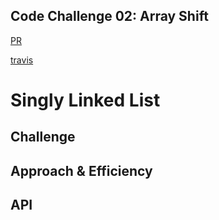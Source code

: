 ## Code Challenge 02: Array Shift
[PR](https://github.com/charmedsatyr-401-advanced-javascript/data-structures-and-algorithms/pull/3)

[travis](https://travis-ci.org/charmedsatyr-401-advanced-javascript/data-structures-and-algorithms)

# Singly Linked List
<!-- Short summary or background information -->

## Challenge
<!-- Description of the challenge -->

## Approach & Efficiency
<!-- What approach did you take? Why? What is the Big O space/time for this approach? -->

## API
<!-- Description of each method publicly available to your Linked List -->
